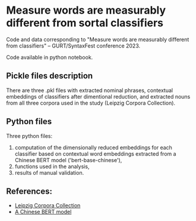 # Measure words are measurably different from sortal classifiers
Code and data corresponding to "Measure words are measurably different from classifiers" – GURT/SyntaxFest conference 2023.

Code available in python notebook.

## Pickle files description
There are three .pkl files with extracted nominal phrases, contextual embeddings of classifiers after dimentional reduction, and extracted nouns from all three corpora used in the study (Leipzig Corpora Collection).

## Python files
Three python files:
1. computation of the dimensionally reduced embeddings for each classifier based on contextual word embeddings extracted from a Chinese BERT model ('bert-base-chinese'),
2. functions used in the analysis,
3. results of manual validation.

## References:
- [Leipzig Corpora Collection](https://wortschatz.uni-leipzig.de/en/download/Chinese)
- [A Chinese BERT model](https://huggingface.co/bert-base-chinese)
